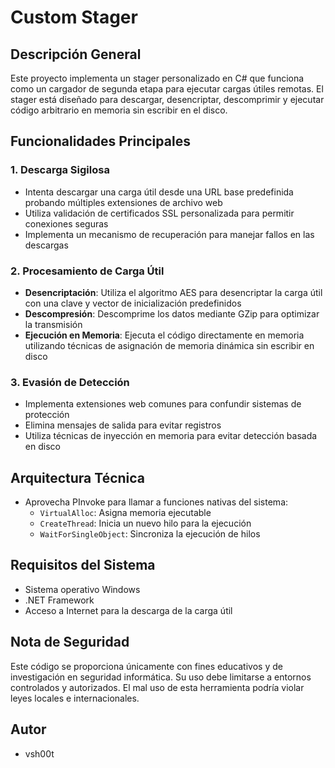 # Custom Stager

## Descripción General
Este proyecto implementa un stager personalizado en C# que funciona como un cargador de segunda etapa para ejecutar cargas útiles remotas. El stager está diseñado para descargar, desencriptar, descomprimir y ejecutar código arbitrario en memoria sin escribir en el disco.

## Funcionalidades Principales

### 1. Descarga Sigilosa
- Intenta descargar una carga útil desde una URL base predefinida probando múltiples extensiones de archivo web
- Utiliza validación de certificados SSL personalizada para permitir conexiones seguras
- Implementa un mecanismo de recuperación para manejar fallos en las descargas

### 2. Procesamiento de Carga Útil
- **Desencriptación**: Utiliza el algoritmo AES para desencriptar la carga útil con una clave y vector de inicialización predefinidos
- **Descompresión**: Descomprime los datos mediante GZip para optimizar la transmisión
- **Ejecución en Memoria**: Ejecuta el código directamente en memoria utilizando técnicas de asignación de memoria dinámica sin escribir en disco

### 3. Evasión de Detección
- Implementa extensiones web comunes para confundir sistemas de protección
- Elimina mensajes de salida para evitar registros
- Utiliza técnicas de inyección en memoria para evitar detección basada en disco

## Arquitectura Técnica
- Aprovecha PInvoke para llamar a funciones nativas del sistema:
  - `VirtualAlloc`: Asigna memoria ejecutable
  - `CreateThread`: Inicia un nuevo hilo para la ejecución
  - `WaitForSingleObject`: Sincroniza la ejecución de hilos

## Requisitos del Sistema
- Sistema operativo Windows
- .NET Framework 
- Acceso a Internet para la descarga de la carga útil

## Nota de Seguridad
Este código se proporciona únicamente con fines educativos y de investigación en seguridad informática. Su uso debe limitarse a entornos controlados y autorizados. El mal uso de esta herramienta podría violar leyes locales e internacionales.

## Autor
- vsh00t